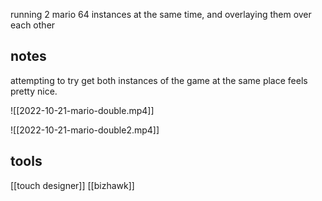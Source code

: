 running 2 mario 64 instances at the same time, and overlaying them over each other

## notes

attempting to try get both instances of the game at the same place feels pretty nice.

![[2022-10-21-mario-double.mp4]]

![[2022-10-21-mario-double2.mp4]]

## tools
[[touch designer]]
[[bizhawk]]